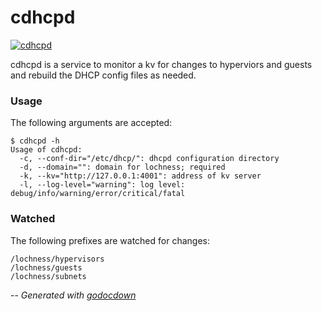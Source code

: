 # cdhcpd

[![cdhcpd](https://godoc.org/github.com/mistifyio/lochness/cmd/cdhcpd?status.png)](https://godoc.org/github.com/mistifyio/lochness/cmd/cdhcpd)

cdhcpd is a service to monitor a kv for changes to hyperviors and guests and
rebuild the DHCP config files as needed.


### Usage

The following arguments are accepted:

    $ cdhcpd -h
    Usage of cdhcpd:
      -c, --conf-dir="/etc/dhcp/": dhcpd configuration directory
      -d, --domain="": domain for lochness; required
      -k, --kv="http://127.0.0.1:4001": address of kv server
      -l, --log-level="warning": log level: debug/info/warning/error/critical/fatal


### Watched

The following prefixes are watched for changes:

    /lochness/hypervisors
    /lochness/guests
    /lochness/subnets


--
*Generated with [godocdown](https://github.com/robertkrimen/godocdown)*
